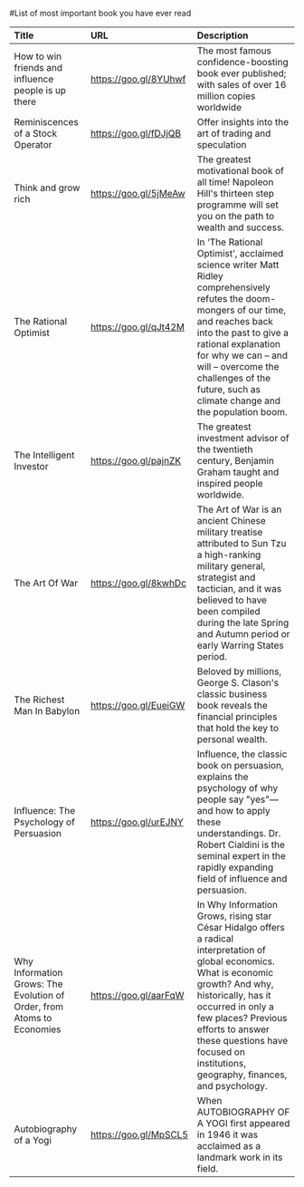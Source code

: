 #List of most important book you have ever read

|Title       			|URL          								|Description  		|
|:------------- 		|:-------------								|:-------------|
| How to win friends and influence people is up there       		| https://goo.gl/8YUhwf							| The most famous confidence-boosting book ever published; with sales of over 16 million copies worldwide			|
| Reminiscences of a Stock Operator       		| https://goo.gl/fDJjQB						| Offer insights into the art of trading and speculation			|
| Think and grow rich       		| https://goo.gl/5jMeAw						| The greatest motivational book of all time! Napoleon Hill's thirteen step programme will set you on the path to wealth and success.			|
| The Rational Optimist     		| https://goo.gl/qJt42M					| In ‘The Rational Optimist’, acclaimed science writer Matt Ridley comprehensively refutes the doom-mongers of our time, and reaches back into the past to give a rational explanation for why we can – and will – overcome the challenges of the future, such as climate change and the population boom.		|
| The Intelligent Investor     		| https://goo.gl/pajnZK					| The greatest investment advisor of the twentieth century, Benjamin Graham taught and inspired people worldwide.	|
| The Art Of War     		| https://goo.gl/8kwhDc				| The Art of War is an ancient Chinese military treatise attributed to Sun Tzu a high-ranking military general, strategist and tactician, and it was believed to have been compiled during the late Spring and Autumn period or early Warring States period. |
| The Richest Man In Babylon     		| https://goo.gl/EueiGW				| Beloved by millions, George S. Clason's classic business book reveals the financial principles that hold the key to personal wealth. |
| Influence: The Psychology of Persuasion     		| https://goo.gl/urEJNY			| Influence, the classic book on persuasion, explains the psychology of why people say "yes"—and how to apply these understandings. Dr. Robert Cialdini is the seminal expert in the rapidly expanding field of influence and persuasion. |
| Why Information Grows: The Evolution of Order, from Atoms to Economies     		| https://goo.gl/aarFqW			| In Why Information Grows, rising star César Hidalgo offers a radical interpretation of global economics. What is economic growth? And why, historically, has it occurred in only a few places? Previous efforts to answer these questions have focused on institutions, geography, finances, and psychology. |
| Autobiography of a Yogi    		| https://goo.gl/MpSCL5			| When AUTOBIOGRAPHY OF A YOGI first appeared in 1946 it was acclaimed as a landmark work in its field. |
